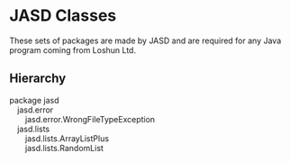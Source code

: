 # JASD Classes
These sets of packages are made by JASD and are required for any Java program coming from Loshun Ltd.

## Hierarchy
package jasd<br>
&emsp;jasd.error<br>
&emsp;&emsp;jasd.error.WrongFileTypeException<br>
&emsp;jasd.lists<br>
&emsp;&emsp;jasd.lists.ArrayListPlus<br>
&emsp;&emsp;jasd.lists.RandomList<br>
